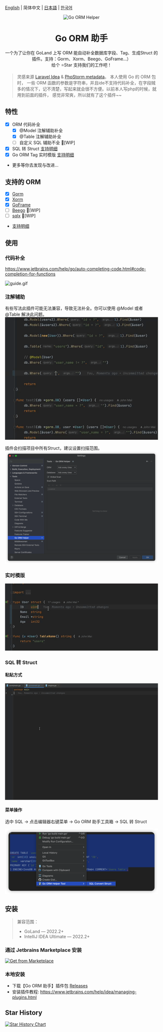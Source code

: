 [English](./README.md) | 简体中文 | [日本語](./README-ja_JP.md) | [한국어](./README-ko_KR.md)

<div align="center">
    <img src="https://blog.johnmai.top/go-orm-helper/src/main/resources/icons/icon64x64.svg" alt="Go ORM Helper"/>
    <h1 align="center">Go ORM 助手</h1>
</div>

<p align="center">一个为了让你在 GoLand 上写 ORM 能自动补全数据库字段、Tag、生成Struct 的插件。支持：Gorm、Xorm、Beego、GoFrame...）
<br>给个 ⭐️Star 支持我们的工作吧！</p>

> 灵感来源 [Laravel Idea](https://plugins.jetbrains.com/plugin/13441-laravel-idea) &
> [PhpStorm metadata](https://www.jetbrains.com/help/phpstorm/ide-advanced-metadata.html)。 本人使用 Go 的 ORM 包时，
> 一些 ORM 函数的参数是字符串，并且ide不支持代码补全，在字段贼多的情况下，记不清楚，写起来就会很不方便。以前本人写php的时候，就用到前面的插件，
> 感觉非常爽，所以就有了这个插件~~

## 特性

- [x] ORM 代码补全
    - [x] @Model 注解辅助补全
    - [x] @Table 注解辅助补全
    - [ ] 自定义 SQL 辅助不全 🚧[WIP]
- [x] SQL 转 Struct [支持明细](./SUPPORTED.md#supported-sql-to-struct-conversion)
- [x] Go ORM Tag 实时模版 [支持明细](./SUPPORTED.md#supported-orm-tags-live-template)
- 更多等你去发现与改进...

## 支持的 ORM

- [x] [Gorm](https://github.com/go-gorm/gorm)
- [x] [Xorm](https://gitea.com/xorm/xorm)
- [x] [GoFrame](https://github.com/gogf/gf)
- [ ] [Beego](https://github.com/beego/beego) 🚧[WIP]
- [ ] [sqlx](https://github.com/jmoiron/sqlx) 🚧[WIP]
- [支持明细](./SUPPORTED.md)

## 使用

### 代码补全
https://www.jetbrains.com/help/go/auto-completing-code.html#code-completion-for-functions

![guide.gif](assets%2Fguide.gif)

### 注解辅助
有些写法此插件可能无法兼容，导致无法补全。你可以使用 @Model 或者 @Table 解决此问题。
![annotation.gif](assets%2Fannotation.gif)

插件会扫描项目中所有Struct，建议设置扫描范围。
![setting.png](assets%2Fsetting.png)

### 实时模版
![live-template.gif](assets%2Flive-template.gif)

### SQL 转 Struct
#### 粘贴方式
![paste.gif](assets%2Fpaste.gif)

#### 菜单操作
选中 SQL -> 点击编辑器右键菜单 -> Go ORM 助手工具箱 -> SQL 转 Struct

![manual-sql-to-struct.png](assets%2Fmanual-sql-to-struct.png)

## 安装

> 兼容范围：
> - GoLand — 2022.2+
> - IntelliJ IDEA Ultimate — 2022.2+

### 通过 Jetbrains Marketplace 安装

<a href="https://plugins.jetbrains.com/plugin/22173-go-orm-helper" target="_blank">
    <img src="https://blog.johnmai.top/go-orm-helper/assets/installation_button.svg" height="52" alt="Get from Marketplace" title="Get from Marketplace">
</a>

### 本地安装

- 下载【Go ORM 助手】插件包 [Releases](https://github.com/maiqingqiang/go-orm-helper/releases)
- 安装插件教程: https://www.jetbrains.com/help/idea/managing-plugins.html

## Star History

[![Star History Chart](https://api.star-history.com/svg?repos=maiqingqiang/go-orm-helper&type=Date)](https://star-history.com/#maiqingqiang/go-orm-helper&Date)